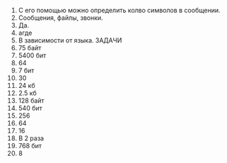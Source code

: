1) С его помощью можно определить колво символов в сообщении.
2) Сообщения, файлы, звонки.
3) Да.
4) агде
5) В зависимости от языка.
ЗАДАЧИ
1) 75 байт
2) 5400 бит
3) 64
4) 7 бит
5) 30
6) 24 кб
7) 2.5 кб
8) 128 байт
9) 540 бит
10) 256
11) 64 
12) 16 
13) В 2 раза
14) 768 бит
15) 8 
